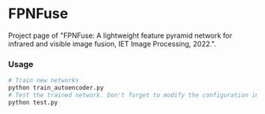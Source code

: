 # FPNFuse
Project page of  "FPNFuse: A lightweight feature pyramid network for infrared and visible image fusion, IET Image Processing, 2022.". 

### Usage
```bash
# Train new networks
python train_autoencoder.py
# Test the trained network. Don't forget to modify the configuration in the "args_fusion.py".
python test.py
```
